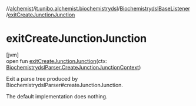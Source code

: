 //[alchemist](../../../index.md)/[it.unibo.alchemist.biochemistrydsl](../index.md)/[BiochemistrydslBaseListener](index.md)/[exitCreateJunctionJunction](exit-create-junction-junction.md)

# exitCreateJunctionJunction

[jvm]\
open fun [exitCreateJunctionJunction](exit-create-junction-junction.md)(ctx: [BiochemistrydslParser.CreateJunctionJunctionContext](../-biochemistrydsl-parser/-create-junction-junction-context/index.md))

Exit a parse tree produced by BiochemistrydslParser#createJunctionJunction. 

The default implementation does nothing.
